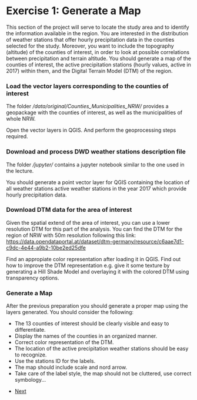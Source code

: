 # Exercise 1: Generate a Map

This section of the project will serve to locate the study area and to identify the
information available in the region.
You are interested in the distribution of weather stations that offer hourly precipitation
data in the counties selected for the study. Moreover, you want to include the topography (altitude)
of the counties of interest, in order to look at possible correlations between precipitation and terrain altitude.
You should generate a map of the counties of interest, the active precipitation stations (hourly values, active in 2017) within them, and 
the Digital Terrain Model (DTM) of the region.

### Load the vector layers corresponding to the counties of interest
The folder */data/original/Counties_Municipalities_NRW/* provides a geopackage with the 
counties of interest, as well as the municipalities of whole NRW.

Open the vector layers in QGIS. And perform the geoprocessing steps required.

### Download and process DWD weather stations description file
The folder */jupyter/* contains a jupyter notebook similar to the one used in the lecture.

You should generate a point vector layer for QGIS containing the location of all weather
stations active weather stations in the year 2017 which provide hourly precipitation data.

### Download DTM data for the area of interest
Given the spatial extend of the area of interest, you can use a lower resolution DTM for this
part of the analysis. You can find the DTM for the region of NRW with 50m resolution following
this link: https://data.opendataportal.at/dataset/dtm-germany/resource/c6aae7d1-c9dc-4e44-a9b2-10be2ed25dfe

Find an appropiate color representation after loading it in QGIS. Find out how to improve the
DTM representation e.g. give it some texture by generating a Hill Shade Model and overlaying it
with the colored DTM using transparency options.

### Generate a Map
After the previous preparation you should generate a proper map using the layers generated.
You should consider the following:
- The 13 counties of interest should be clearly visible and easy to differentiate.
- Display the names of the counties in an organized manner. 
- Correct color representation of the DTM.
- The location of the active precipitation weather stations should be easy to recognize.
- Use the stations ID for the labels.
- The map should include scale and nord arrow.
- Take care of the label style, the map should not be cluttered, use correct symbology...   

* [Next](ex2.md)
